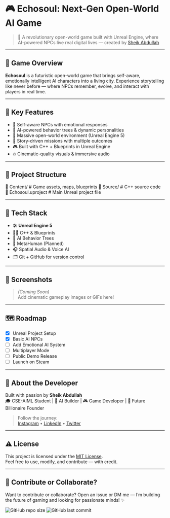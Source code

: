 # 🎮 Echosoul: Next-Gen Open-World AI Game

> 🚀 A revolutionary open-world game built with Unreal Engine, where AI-powered NPCs live real digital lives — created by [Sheik Abdullah](https://github.com/yourusername)

---

## 🌟 Game Overview

**Echosoul** is a futuristic open-world game that brings self-aware, emotionally intelligent AI characters into a living city. Experience storytelling like never before — where NPCs remember, evolve, and interact with players in real time.

---

## 🧠 Key Features

- 🤖 Self-aware NPCs with emotional responses
- 🧬 AI-powered behavior trees & dynamic personalities
- 🌆 Massive open-world environment (Unreal Engine 5)
- 🎯 Story-driven missions with multiple outcomes
- 🎮 Built with C++ + Blueprints in Unreal Engine
- 🔥 Cinematic-quality visuals & immersive audio

---

## 🧱 Project Structure

📁 Content/           # Game assets, maps, blueprints 📁 Source/            # C++ source code 📄 Echosoul.uproject  # Main Unreal project file

---

## 🚀 Tech Stack

- 🛠️ **Unreal Engine 5**
- 👨‍💻 C++ & Blueprints
- 🧠 AI Behavior Trees
- 🎨 MetaHuman (Planned)
- 🎧 Spatial Audio & Voice AI
- 🗂️ Git + GitHub for version control

---

## 📸 Screenshots

> *(Coming Soon)*  
> Add cinematic gameplay images or GIFs here!

---

## 🗺️ Roadmap

- [x] Unreal Project Setup
- [x] Basic AI NPCs
- [ ] Add Emotional AI System
- [ ] Multiplayer Mode
- [ ] Public Demo Release
- [ ] Launch on Steam

---

## 🧠 About the Developer

Built with passion by **Sheik Abdullah**  
🎓 CSE-AIML Student | 🧠 AI Builder | 🎮 Game Developer | 🚀 Future Billionaire Founder

> Follow the journey:  
[Instagram](https://instagram.com/yourprofile) • [LinkedIn](https://linkedin.com/in/yourprofile) • [Twitter](https://twitter.com/yourprofile)

---

## ⚠️ License

This project is licensed under the [MIT License](LICENSE).  
Feel free to use, modify, and contribute — with credit.

---

## 💌 Contribute or Collaborate?

Want to contribute or collaborate? Open an issue or DM me — I’m building the future of gaming and looking for passionate minds! ✨

![GitHub repo size](https://img.shields.io/github/repo-size/sheik-aicoder/Ai-game)
![GitHub last commit](https://img.shields.io/github/last-commit/sheik-aicoder/Ai-game)
